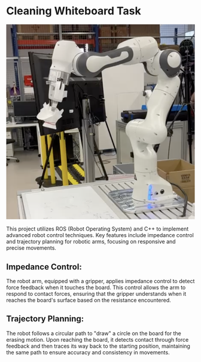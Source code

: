 #  Cleaning Whiteboard Task

![cleaning_whiteboard_tasks.png](media/cleaning_whiteboard_tasks.png)

This project utilizes ROS (Robot Operating System) and C++ to implement advanced robot control techniques. Key features include impedance control and trajectory planning for robotic arms, focusing on responsive and precise movements.

## Impedance Control: 
The robot arm, equipped with a gripper, applies impedance control to detect force feedback when it touches the board. This control allows the arm to respond to contact forces, ensuring that the gripper understands when it reaches the board's surface based on the resistance encountered.

## Trajectory Planning: 
The robot follows a circular path to "draw" a circle on the board for the erasing motion. Upon reaching the board, it detects contact through force feedback and then traces its way back to the starting position, maintaining the same path to ensure accuracy and consistency in movements.
